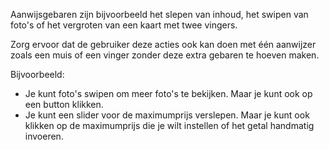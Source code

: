 <!-- @license CC0-1.0 -->

Aanwijsgebaren zijn bijvoorbeeld het slepen van inhoud, het swipen van foto's of het vergroten van een kaart met twee vingers.

Zorg ervoor dat de gebruiker deze acties ook kan doen met één aanwijzer zoals een muis of een vinger zonder deze extra gebaren te hoeven maken.

Bijvoorbeeld:

- Je kunt foto's swipen om meer foto's te bekijken. Maar je kunt ook op een button klikken.
- Je kunt een slider voor de maximumprijs verslepen. Maar je kunt ook klikken op de maximumprijs die je wilt instellen of het getal handmatig invoeren.
